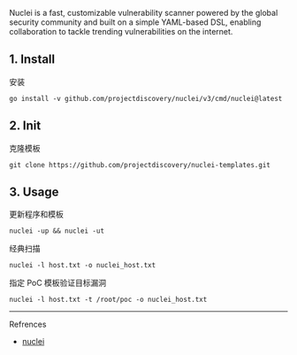 Nuclei is a fast, customizable vulnerability scanner powered by the global security community and built on a simple YAML-based DSL, enabling collaboration to tackle trending vulnerabilities on the internet.

## 1. Install

安装

```
go install -v github.com/projectdiscovery/nuclei/v3/cmd/nuclei@latest
```

## 2. Init

克隆模板

```
git clone https://github.com/projectdiscovery/nuclei-templates.git
```

## 3. Usage

更新程序和模板

```
nuclei -up && nuclei -ut
```

经典扫描

```
nuclei -l host.txt -o nuclei_host.txt
```

指定 PoC 模板验证目标漏洞

```
nuclei -l host.txt -t /root/poc -o nuclei_host.txt
```

---

Refrences

- [nuclei](https://github.com/projectdiscovery/nuclei)

